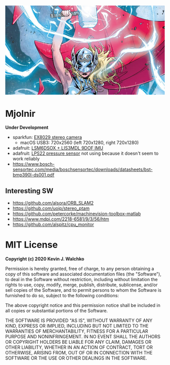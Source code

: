 ![](pics/jane-foster.jpg)

# Mjolnir

**Under Development**

- sparkfun: [EX8029 stereo camera](https://www.sparkfun.com/products/14726)
    - macOS USB3: 720x2560 (left 720x1280, right 720x1280)
- adafruit: [LSM6DSOX + LIS3MDL 9DOF IMU](https://www.adafruit.com/product/4517)
- adafruit: [LPS22 pressure sensor](https://www.adafruit.com/product/4633) not using because it doesn't seem to work reliably
- https://www.bosch-sensortec.com/media/boschsensortec/downloads/datasheets/bst-bmp390l-ds001.pdf

## Interesting SW

- https://github.com/alsora/ORB_SLAM2
- https://github.com/uoip/stereo_ptam
- https://github.com/petercorke/machinevision-toolbox-matlab
- https://www.mdpi.com/2218-6581/9/3/56/htm
- https://github.com/alspitz/cpu_monitor

# MIT License

**Copyright (c) 2020 Kevin J. Walchko**

Permission is hereby granted, free of charge, to any person obtaining a copy
of this software and associated documentation files (the "Software"), to deal
in the Software without restriction, including without limitation the rights
to use, copy, modify, merge, publish, distribute, sublicense, and/or sell
copies of the Software, and to permit persons to whom the Software is
furnished to do so, subject to the following conditions:

The above copyright notice and this permission notice shall be included in all
copies or substantial portions of the Software.

THE SOFTWARE IS PROVIDED "AS IS", WITHOUT WARRANTY OF ANY KIND, EXPRESS OR
IMPLIED, INCLUDING BUT NOT LIMITED TO THE WARRANTIES OF MERCHANTABILITY,
FITNESS FOR A PARTICULAR PURPOSE AND NONINFRINGEMENT. IN NO EVENT SHALL THE
AUTHORS OR COPYRIGHT HOLDERS BE LIABLE FOR ANY CLAIM, DAMAGES OR OTHER
LIABILITY, WHETHER IN AN ACTION OF CONTRACT, TORT OR OTHERWISE, ARISING FROM,
OUT OF OR IN CONNECTION WITH THE SOFTWARE OR THE USE OR OTHER DEALINGS IN THE
SOFTWARE.

